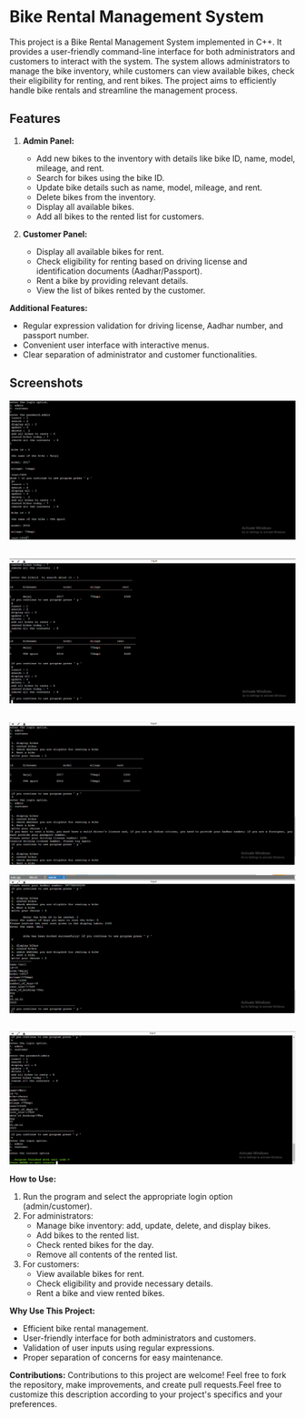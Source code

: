 
# Bike Rental Management System


This project is a Bike Rental Management System implemented in C++. It provides a user-friendly command-line interface for both administrators and customers to interact with the system. The system allows administrators to manage the bike inventory, while customers can view available bikes, check their eligibility for renting, and rent bikes. The project aims to efficiently handle bike rentals and streamline the management process.


## Features

1. **Admin Panel:**
   - Add new bikes to the inventory with details like bike ID, name, model, mileage, and rent.
   - Search for bikes using the bike ID.
   - Update bike details such as name, model, mileage, and rent.
   - Delete bikes from the inventory.
   - Display all available bikes.
   - Add all bikes to the rented list for customers.

2. **Customer Panel:**
   - Display all available bikes for rent.
   - Check eligibility for renting based on driving license and identification documents (Aadhar/Passport).
   - Rent a bike by providing relevant details.
   - View the list of bikes rented by the customer.

**Additional Features:**
- Regular expression validation for driving license, Aadhar number, and passport number.
- Convenient user interface with interactive menus.
- Clear separation of administrator and customer functionalities.


## Screenshots

![App Screenshot](https://github.com/NehaRavindran116/BikeRentalManagementSystem/blob/master/BK1.PNG?raw=true)

## 

![App Screenshot](https://github.com/NehaRavindran116/BikeRentalManagementSystem/blob/master/BK2.PNG?raw=true)

## 

![App Screenshot](https://github.com/NehaRavindran116/BikeRentalManagementSystem/blob/master/BK3.PNG?raw=true)


![App Screenshot](https://github.com/NehaRavindran116/BikeRentalManagementSystem/blob/master/BK$.PNG?raw=true)

## 

![App Screenshot](https://github.com/NehaRavindran116/BikeRentalManagementSystem/blob/master/BK5.PNG?raw=true)



**How to Use:**
1. Run the program and select the appropriate login option (admin/customer).
2. For administrators:
   - Manage bike inventory: add, update, delete, and display bikes.
   - Add bikes to the rented list.
   - Check rented bikes for the day.
   - Remove all contents of the rented list.
3. For customers:
   - View available bikes for rent.
   - Check eligibility and provide necessary details.
   - Rent a bike and view rented bikes.

**Why Use This Project:**
- Efficient bike rental management.
- User-friendly interface for both administrators and customers.
- Validation of user inputs using regular expressions.
- Proper separation of concerns for easy maintenance.


**Contributions:**
Contributions to this project are welcome! Feel free to fork the repository, make improvements, and create pull requests.Feel free to customize this description according to your project's specifics and your preferences. 

